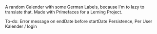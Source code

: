 A random Calender with some German Labels, because I'm to lazy to translate that. Made with Primefaces for a Lerning Project.

To-do:
Error message on endDate before startDate
Persistence,
Per User Kalender / login
